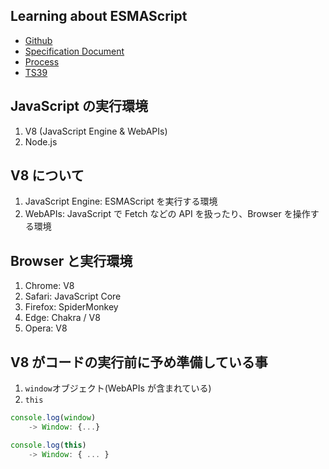 ## Learning about ESMAScript

-   [Github](https://github.com/tc39/ecma262)
-   [Specification Document](https://tc39.es/ecma262/)
-   [Process](https://tc39.es/process-document/)
-   [TS39](https://tc39.es)

## JavaScript の実行環境

1. V8 (JavaScript Engine & WebAPIs)
2. Node.js

## V8 について

1. JavaScript Engine: ESMAScript を実行する環境
2. WebAPIs: JavaScript で Fetch などの API を扱ったり、Browser を操作する環境

## Browser と実行環境

1. Chrome: V8
2. Safari: JavaScript Core
3. Firefox: SpiderMonkey
4. Edge: Chakra / V8
5. Opera: V8

## V8 がコードの実行前に予め準備している事

1. `window`オブジェクト(WebAPIs が含まれている)
2. `this`

```javascript
console.log(window)
    -> Window: {...}
```

```javascript
console.log(this)
    -> Window: { ... }
```
